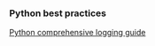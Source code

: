 ### Python best practices

[Python comprehensive logging guide](https://www.dash0.com/guides/logging-in-python)
